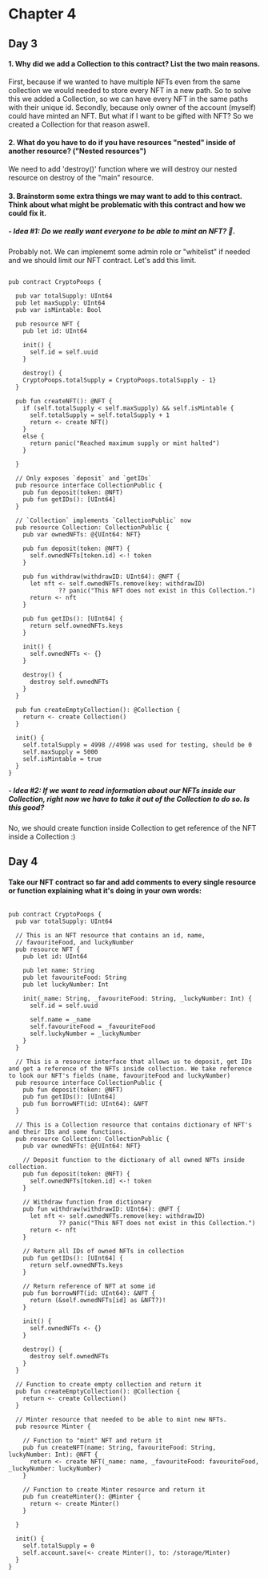 # Chapter 4
## Day 3

#### 1. Why did we add a Collection to this contract? List the two main reasons.

First, because if we wanted to have multiple NFTs even from the same collection we would needed to store every NFT in a new path. So to solve this we added a Collection, so we can have every NFT in the same paths with their unique id.
Secondly, because only owner of the account (myself) could have minted an NFT. But what if I want to be gifted with NFT? So we created a Collection for that reason aswell.

#### 2. What do you have to do if you have resources "nested" inside of another resource? ("Nested resources")

We need to add 'destroy()' function where we will destroy our nested resource on destroy of the "main" resource.

#### 3. Brainstorm some extra things we may want to add to this contract. Think about what might be problematic with this contract and how we could fix it.

##### - Idea #1: Do we really want everyone to be able to mint an NFT? 🤔.

Probably not. We can implenemt some admin role or "whitelist" if needed and we should limit our NFT contract. Let's add this limit.

```cadence

pub contract CryptoPoops {

  pub var totalSupply: UInt64
  pub let maxSupply: UInt64
  pub var isMintable: Bool

  pub resource NFT {
    pub let id: UInt64

    init() {
      self.id = self.uuid
    }

    destroy() {
    CryptoPoops.totalSupply = CryptoPoops.totalSupply - 1}
  }

  pub fun createNFT(): @NFT {
    if (self.totalSupply < self.maxSupply) && self.isMintable {
      self.totalSupply = self.totalSupply + 1
      return <- create NFT()
    } 
    else {
      return panic("Reached maximum supply or mint halted")
    }
    
  }

  // Only exposes `deposit` and `getIDs`
  pub resource interface CollectionPublic {
    pub fun deposit(token: @NFT)
    pub fun getIDs(): [UInt64]
  }

  // `Collection` implements `CollectionPublic` now
  pub resource Collection: CollectionPublic {
    pub var ownedNFTs: @{UInt64: NFT}

    pub fun deposit(token: @NFT) {
      self.ownedNFTs[token.id] <-! token
    }

    pub fun withdraw(withdrawID: UInt64): @NFT {
      let nft <- self.ownedNFTs.remove(key: withdrawID) 
              ?? panic("This NFT does not exist in this Collection.")
      return <- nft
    }

    pub fun getIDs(): [UInt64] {
      return self.ownedNFTs.keys
    }

    init() {
      self.ownedNFTs <- {}
    }

    destroy() {
      destroy self.ownedNFTs
    }
  }

  pub fun createEmptyCollection(): @Collection {
    return <- create Collection()
  }

  init() {
    self.totalSupply = 4998 //4998 was used for testing, should be 0
	self.maxSupply = 5000
    self.isMintable = true
  }
}

```

##### - Idea #2: If we want to read information about our NFTs inside our Collection, right now we have to take it out of the Collection to do so. Is this good?

No, we should create function inside Collection to get reference of the NFT inside a Collection :)


## Day 4

#### Take our NFT contract so far and add comments to every single resource or function explaining what it's doing in your own words:

```cadence

pub contract CryptoPoops {
  pub var totalSupply: UInt64

  // This is an NFT resource that contains an id, name,
  // favouriteFood, and luckyNumber
  pub resource NFT {
    pub let id: UInt64

    pub let name: String
    pub let favouriteFood: String
    pub let luckyNumber: Int

    init(_name: String, _favouriteFood: String, _luckyNumber: Int) {
      self.id = self.uuid

      self.name = _name
      self.favouriteFood = _favouriteFood
      self.luckyNumber = _luckyNumber
    }
  }

  // This is a resource interface that allows us to deposit, get IDs and get a reference of the NFTs inside collection. We take reference to look our NFT's fields (name, favouriteFood and luckyNumber)
  pub resource interface CollectionPublic {
    pub fun deposit(token: @NFT)
    pub fun getIDs(): [UInt64]
    pub fun borrowNFT(id: UInt64): &NFT
  }

  // This is a Collection resource that contains dictionary of NFT's and their IDs and some functions.
  pub resource Collection: CollectionPublic {
    pub var ownedNFTs: @{UInt64: NFT}
	
	// Deposit function to the dictionary of all owned NFTs inside collection.
    pub fun deposit(token: @NFT) {
      self.ownedNFTs[token.id] <-! token
    }
	
	// Withdraw function from dictionary
    pub fun withdraw(withdrawID: UInt64): @NFT {
      let nft <- self.ownedNFTs.remove(key: withdrawID) 
              ?? panic("This NFT does not exist in this Collection.")
      return <- nft
    }
	
	// Return all IDs of owned NFTs in collection
    pub fun getIDs(): [UInt64] {
      return self.ownedNFTs.keys
    }
	
	// Return reference of NFT at some id
    pub fun borrowNFT(id: UInt64): &NFT {
      return (&self.ownedNFTs[id] as &NFT?)!
    }

    init() {
      self.ownedNFTs <- {}
    }

    destroy() {
      destroy self.ownedNFTs
    }
  }
  
  // Function to create empty collection and return it
  pub fun createEmptyCollection(): @Collection {
    return <- create Collection()
  }
  
  // Minter resource that needed to be able to mint new NFTs.
  pub resource Minter {
	
	// Function to "mint" NFT and return it
    pub fun createNFT(name: String, favouriteFood: String, luckyNumber: Int): @NFT {
      return <- create NFT(_name: name, _favouriteFood: favouriteFood, _luckyNumber: luckyNumber)
    }
	
	// Function to create Minter resource and return it
    pub fun createMinter(): @Minter {
      return <- create Minter()
    }

  }

  init() {
    self.totalSupply = 0
    self.account.save(<- create Minter(), to: /storage/Minter)
  }
}


```